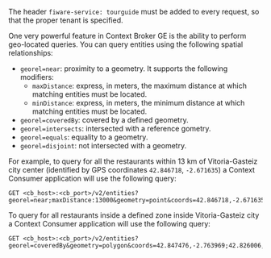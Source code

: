 The header `fiware-service: tourguide` must be added to every request, so that the proper tenant is specified.

One very powerful feature in Context Broker GE is the ability to perform
geo-located queries. You can query entities using the following spatial relationships: 

 * `georel=near`: proximity to a geometry. It supports the following modifiers:
    * `maxDistance`: express, in meters, the maximum distance at which matching entities must be located.
    * `minDistance`: express, in meters, the minimum distance at which matching entities must be located.
 * `georel=coveredBy`: covered by a defined geometry.
 * `georel=intersects`: intersected with a reference gometry.
 * `georel=equals`: equality to a geometry.
 * `georel=disjoint`: not intersected with a geometry.


 For example, to query for all the restaurants within 13 km of Vitoria-Gasteiz
 city center (identified by GPS coordinates `42.846718`, `-2.671635`)
a Context Consumer application will use the following query:

    GET <cb_host>:<cb_port>/v2/entities?georel=near;maxDistance:13000&geometry=point&coords=42.846718,-2.671635


To query for all restaurants inside a defined zone inside Vitoria-Gasteiz city a Context Consumer application will use the following query: 

    GET <cb_host>:<cb_port>/v2/entities?georel=coveredBy&geometry=polygon&coords=42.847476,-2.763969;42.826006,-2.743151;42.826485,-2.653740;42.867061,-2.630934;42.881801,-2.640617;42.867767,-2.726723;42.847476,-2.763969

